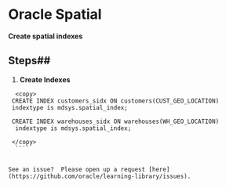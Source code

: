 
# Oracle Spatial  

**Create spatial indexes**

## Steps##

   1. **Create Indexes**
   
  ````
    <copy>
   CREATE INDEX customers_sidx ON customers(CUST_GEO_LOCATION) 
   indextype is mdsys.spatial_index; 

   CREATE INDEX warehouses_sidx ON warehouses(WH_GEO_LOCATION)
    indextype is mdsys.spatial_index;  
   
   </copy>
    ````


See an issue?  Please open up a request [here](https://github.com/oracle/learning-library/issues).